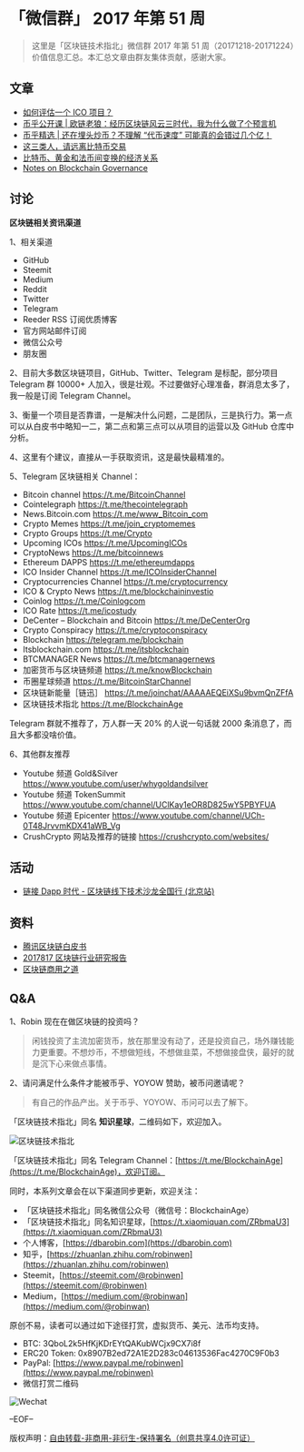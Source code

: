 # 「微信群」 2017 年第 51 周

> 这里是「区块链技术指北」微信群 2017 年第 51 周（20171218-20171224）价值信息汇总。本汇总文章由群友集体贡献，感谢大家。

## 文章

* [如何评估一个 ICO 项目？](http://blog.xdite.net/posts/2017/08/09/2148534)
* [币乎公开课 | 欧链老狼：经历区块链风云三时代，我为什么做了个预言机](https://mp.weixin.qq.com/s/3BBbu9GOQtg6K1JWZ7IdcQ)
* [币乎精选 | 还在埋头炒币？不理解 “代币速度” 可能真的会错过几个亿！](https://mp.weixin.qq.com/s/CnNGcGgiLG-NROMId61eiQ)
* [这三类人，请远离比特币交易](https://m.huxiu.com/article/226663.html)
* [比特币、黄金和法币间变换的经济关系](https://zhuanlan.zhihu.com/p/32002803)
* [Notes on Blockchain Governance](http://vitalik.ca/general/2017/12/17/voting.html)

## 讨论

**区块链相关资讯渠道**

1、相关渠道

* GitHub
* Steemit
* Medium
* Reddit
* Twitter
* Telegram
* Reeder RSS 订阅优质博客
* 官方网站邮件订阅
* 微信公众号
* 朋友圈

2、目前大多数区块链项目，GitHub、Twitter、Telegram 是标配，部分项目 Telegram 群 10000+ 人加入，很是壮观。不过要做好心理准备，群消息太多了，我一般是订阅 Telegram Channel。

3、衡量一个项目是否靠谱，一是解决什么问题，二是团队，三是执行力。第一点可以从白皮书中略知一二，第二点和第三点可以从项目的运营以及 GitHub 仓库中分析。

4、这里有个建议，直接从一手获取资讯，这是最快最精准的。

5、Telegram 区块链相关 Channel：

* Bitcoin channel https://t.me/BitcoinChannel
* Cointelegraph https://t.me/thecointelegraph
* News.Bitcoin.com https://t.me/www_Bitcoin_com
* Crypto Memes https://t.me/join_cryptomemes
* Crypto Groups https://t.me/Crypto
* Upcoming ICOs https://t.me/UpcomingICOs
* CryptoNews https://t.me/bitcoinnews
* Ethereum DAPPS https://t.me/ethereumdapps
* ICO Insider Channel https://t.me/ICOInsiderChannel
* Cryptocurrencies Channel https://t.me/cryptocurrency
* ICO & Crypto News https://t.me/blockchaininvestio
* Coinlog https://t.me/Coinlogcom
* ICO Rate https://t.me/icostudy
* DeCenter – Blockchain and Bitcoin https://t.me/DeCenterOrg
* Crypto Conspiracy https://t.me/cryptoconspiracy
* Blockchain https://telegram.me/blockchain
* Itsblockchain.com https://t.me/itsblockchain
* BTCMANAGER News https://t.me/btcmanagernews
* 加密货币与区块链频道 https://t.me/knowBlockchain
* 币圈星球频道 https://t.me/BitcoinStarChannel
* 区块链新能量［链迅］ https://t.me/joinchat/AAAAAEQEiXSu9bvmQnZFfA
* 区块链技术指北 https://t.me/BlockchainAge

Telegram 群就不推荐了，万人群一天 20% 的人说一句话就 2000 条消息了，而且大多都没啥价值。

6、其他群友推荐

* Youtube 频道 Gold&Silver https://www.youtube.com/user/whygoldandsilver
* Youtube 频道 TokenSummit https://www.youtube.com/channel/UClKay1eOR8D825wY5PBYFUA
* Youtube 频道 Epicenter https://www.youtube.com/channel/UCh-0T48JrvvmKDX41aWB_Vg
* CrushCrypto 网站及推荐的链接 https://crushcrypto.com/websites/

## 活动

* [链接 Dapp 时代 - 区块链线下技术沙龙全国行 (北京站)](http://www.huodongxing.com/event/1418402395400)

## 资料

* [腾讯区块链白皮书](https://git.io/vbQit)
* [2017817 区块链行业研究报告](https://git.io/vbQiU)
* [区块链商用之道](https://git.io/vbQik)

## Q&A

1、Robin 现在在做区块链的投资吗？

> 闲钱投资了主流加密货币，放在那里没有动了，还是投资自己，场外赚钱能力更重要。不想炒币，不想做短线，不想做韭菜，不想做接盘侠，最好的就是沉下心来做点事情。

2、请问满足什么条件才能被币乎、YOYOW 赞助，被币问邀请呢？

> 有自己的作品产出。关于币乎、YOYOW、币问可以去了解下。

「区块链技术指北」同名 **知识星球**，二维码如下，欢迎加入。

![区块链技术指北](https://i.imgur.com/pQxlDqF.jpg)

「区块链技术指北」同名 Telegram Channel：[https://t.me/BlockchainAge](https://t.me/BlockchainAge)，欢迎订阅。

同时，本系列文章会在以下渠道同步更新，欢迎关注：

* 「区块链技术指北」同名微信公众号（微信号：BlockchainAge）
* 「区块链技术指北」同名知识星球，[https://t.xiaomiquan.com/ZRbmaU3](https://t.xiaomiquan.com/ZRbmaU3)
* 个人博客，[https://dbarobin.com](https://dbarobin.com)
* 知乎，[https://zhuanlan.zhihu.com/robinwen](https://zhuanlan.zhihu.com/robinwen)
* Steemit，[https://steemit.com/@robinwen](https://steemit.com/@robinwen)
* Medium，[https://medium.com/@robinwan](https://medium.com/@robinwan)

原创不易，读者可以通过如下途径打赏，虚拟货币、美元、法币均支持。

* BTC: 3QboL2k5HfKjKDrEYtQAKubWCjx9CX7i8f
* ERC20 Token: 0x8907B2ed72A1E2D283c04613536Fac4270C9F0b3
* PayPal: [https://www.paypal.me/robinwen](https://www.paypal.me/robinwen)
* 微信打赏二维码

![Wechat](https://i.imgur.com/SzoNl5b.jpg)

–EOF–

版权声明：[自由转载-非商用-非衍生-保持署名（创意共享4.0许可证）](http://creativecommons.org/licenses/by-nc-nd/4.0/deed.zh)
